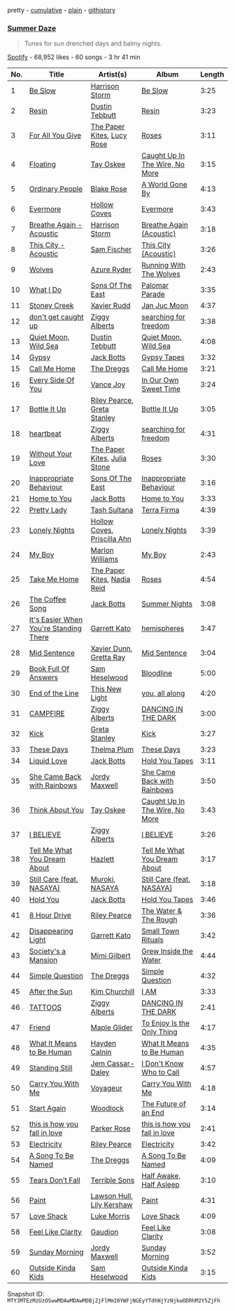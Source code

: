 pretty - [cumulative](/playlists/cumulative/37i9dQZF1DXcI8jhSl9B0G.md) - [plain](/playlists/plain/37i9dQZF1DXcI8jhSl9B0G) - [githistory](https://github.githistory.xyz/mackorone/spotify-playlist-archive/blob/main/playlists/plain/37i9dQZF1DXcI8jhSl9B0G)

### [Summer Daze](https://open.spotify.com/playlist/37i9dQZF1DXcI8jhSl9B0G)

> Tunes for sun drenched days and balmy nights.

[Spotify](https://open.spotify.com/user/spotify) - 68,952 likes - 60 songs - 3 hr 41 min

| No. | Title | Artist(s) | Album | Length |
|---|---|---|---|---|
| 1 | [Be Slow](https://open.spotify.com/track/3j2SaDGyzZhiifh5g5tmNw) | [Harrison Storm](https://open.spotify.com/artist/5Ld19xtpAR80G2boTcHaVx) | [Be Slow](https://open.spotify.com/album/2dUqjfW3uN8obZ6i1XnHCZ) | 3:25 |
| 2 | [Resin](https://open.spotify.com/track/6AmrRS8slCMxGUZePjV6dH) | [Dustin Tebbutt](https://open.spotify.com/artist/0z9hynUsIjf0ddI4uHqPWX) | [Resin](https://open.spotify.com/album/3zurNYr1HaGcnoI20tvYSX) | 3:23 |
| 3 | [For All You Give](https://open.spotify.com/track/6LLb6rVMgQnGNZwwHSxTzn) | [The Paper Kites](https://open.spotify.com/artist/79hrYiudVcFyyxyJW0ipTy), [Lucy Rose](https://open.spotify.com/artist/2uvY5pgdD9t1CZ5zMNw1rl) | [Roses](https://open.spotify.com/album/6w6TexLleVpQxVzOKOBaOD) | 3:11 |
| 4 | [Floating](https://open.spotify.com/track/0pqnNiTcSnMh09MD7nFt76) | [Tay Oskee](https://open.spotify.com/artist/6oqDqZlET7T3JO9YWD2pVW) | [Caught Up In The Wire, No More](https://open.spotify.com/album/1sRRuViPoHHsjjKLq9yWwC) | 3:15 |
| 5 | [Ordinary People](https://open.spotify.com/track/3y8PDnOgyPXasEnEoYKXwb) | [Blake Rose](https://open.spotify.com/artist/7wLyGTO9vUS7ndlq4BvBGe) | [A World Gone By](https://open.spotify.com/album/1v6uXxqTdAlPttUpBFesB8) | 4:13 |
| 6 | [Evermore](https://open.spotify.com/track/7LdUTzOChvJJbJPZNhJj5X) | [Hollow Coves](https://open.spotify.com/artist/7IAFAOtc9kTYNTizhLSWM6) | [Evermore](https://open.spotify.com/album/2Dr7n8XvcU65WuYaFZ9mmy) | 3:43 |
| 7 | [Breathe Again \- Acoustic](https://open.spotify.com/track/2Y29DHOl92FAqXy6Oe6f5h) | [Harrison Storm](https://open.spotify.com/artist/5Ld19xtpAR80G2boTcHaVx) | [Breathe Again \(Acoustic\)](https://open.spotify.com/album/2l6DPIMm6wtP1230819k1D) | 3:18 |
| 8 | [This City \- Acoustic](https://open.spotify.com/track/6ia9TgcqUz4IaGRoKXW0oF) | [Sam Fischer](https://open.spotify.com/artist/6L1XC7NrmgWRlwAeLJvVtA) | [This City \(Acoustic\)](https://open.spotify.com/album/7I1apkSOmeAPBcbShwxlUx) | 3:26 |
| 9 | [Wolves](https://open.spotify.com/track/59hfgU3tsQ0zKpSX7toiwn) | [Azure Ryder](https://open.spotify.com/artist/5RTpt7F1M8N8w1JlnDBeH8) | [Running With The Wolves](https://open.spotify.com/album/1bIiBK6CIaCkkzNREai3je) | 2:43 |
| 10 | [What I Do](https://open.spotify.com/track/27V9QAXyt9u9itQpS7A7lO) | [Sons Of The East](https://open.spotify.com/artist/6cSxzHrQgGc4I4Ck5Gewej) | [Palomar Parade](https://open.spotify.com/album/10BcjSFPmPwUtHyqHfKkQh) | 3:35 |
| 11 | [Stoney Creek](https://open.spotify.com/track/0ik7YpGVcjTkXBrUv4SaqR) | [Xavier Rudd](https://open.spotify.com/artist/5lbM4g6bhxjNX7R5QHP2nD) | [Jan Juc Moon](https://open.spotify.com/album/0zXonPXtpDEb32sy6PkTsw) | 4:37 |
| 12 | [don't get caught up](https://open.spotify.com/track/39HhlulOd8AAQ1VGdVD1In) | [Ziggy Alberts](https://open.spotify.com/artist/6tuPdaFPIytg3l2f51L7Hw) | [searching for freedom](https://open.spotify.com/album/01Dk72C4YTgkEHQRzk0rHX) | 3:38 |
| 13 | [Quiet Moon, Wild Sea](https://open.spotify.com/track/4fOMpHPfJB3v65iVNSBkxy) | [Dustin Tebbutt](https://open.spotify.com/artist/0z9hynUsIjf0ddI4uHqPWX) | [Quiet Moon, Wild Sea](https://open.spotify.com/album/0TRwHdBtNJyI7d2Pfboc2b) | 4:08 |
| 14 | [Gypsy](https://open.spotify.com/track/1lMMXT729a5UIpJU34TbJF) | [Jack Botts](https://open.spotify.com/artist/4VeyhwBUfsaWMkQ2Ld8QNl) | [Gypsy Tapes](https://open.spotify.com/album/3mugXSuzN8XCrurF7jIq41) | 3:32 |
| 15 | [Call Me Home](https://open.spotify.com/track/3muMlQEQ4NyqABXTMMR6h0) | [The Dreggs](https://open.spotify.com/artist/4wL43zal5A0AOJwhlYsJZ1) | [Call Me Home](https://open.spotify.com/album/2TKje4b92lHi8G5lIZogbN) | 3:21 |
| 16 | [Every Side Of You](https://open.spotify.com/track/1tLQcfwXi8Hbu4hamp7tQ5) | [Vance Joy](https://open.spotify.com/artist/10exVja0key0uqUkk6LJRT) | [In Our Own Sweet Time](https://open.spotify.com/album/2290QOqExnVHp302b4zYaF) | 3:24 |
| 17 | [Bottle It Up](https://open.spotify.com/track/6Kevag30eZxaL3MBo6dIdL) | [Riley Pearce](https://open.spotify.com/artist/0A3HlWZGV8WrCcqxKM2neg), [Greta Stanley](https://open.spotify.com/artist/3lkwqHO5vO9jUlmJd0N5aC) | [Bottle It Up](https://open.spotify.com/album/6KyRKYNzETURqiupPRygbg) | 3:05 |
| 18 | [heartbeat](https://open.spotify.com/track/78MI46vAPFoPkLBJSgYADP) | [Ziggy Alberts](https://open.spotify.com/artist/6tuPdaFPIytg3l2f51L7Hw) | [searching for freedom](https://open.spotify.com/album/01Dk72C4YTgkEHQRzk0rHX) | 4:31 |
| 19 | [Without Your Love](https://open.spotify.com/track/5g8xjUhQ3OwOwIziC6hBtn) | [The Paper Kites](https://open.spotify.com/artist/79hrYiudVcFyyxyJW0ipTy), [Julia Stone](https://open.spotify.com/artist/4gZRt9wlRx1IsxT9glJdrc) | [Roses](https://open.spotify.com/album/6w6TexLleVpQxVzOKOBaOD) | 3:30 |
| 20 | [Inappropriate Behaviour](https://open.spotify.com/track/1dvthmMza4Qi6F4pQQBqbS) | [Sons Of The East](https://open.spotify.com/artist/6cSxzHrQgGc4I4Ck5Gewej) | [Inappropriate Behaviour](https://open.spotify.com/album/7BQwIrJWEtIkiYPEGV1XQY) | 3:16 |
| 21 | [Home to You](https://open.spotify.com/track/74Wc7GSHUsVZaFHUOj6TyC) | [Jack Botts](https://open.spotify.com/artist/4VeyhwBUfsaWMkQ2Ld8QNl) | [Home to You](https://open.spotify.com/album/7qosYUi4BThLLznyzZQTwD) | 3:33 |
| 22 | [Pretty Lady](https://open.spotify.com/track/77R5bq7AvzIevi8wicB3Oz) | [Tash Sultana](https://open.spotify.com/artist/6zVFRTB0Y1whWyH7ZNmywf) | [Terra Firma](https://open.spotify.com/album/6CubvryZSNI5UsrftXJqhK) | 4:39 |
| 23 | [Lonely Nights](https://open.spotify.com/track/1NDRPRFMVnmjqfyfokw2Kq) | [Hollow Coves](https://open.spotify.com/artist/7IAFAOtc9kTYNTizhLSWM6), [Priscilla Ahn](https://open.spotify.com/artist/5oU0tZlItLctcLOQPS3mCy) | [Lonely Nights](https://open.spotify.com/album/0vJAXq86NlUT3gAKfuohvm) | 3:39 |
| 24 | [My Boy](https://open.spotify.com/track/5ndSLoHMt298BYsru2seYK) | [Marlon Williams](https://open.spotify.com/artist/5ENM4Vw9brkpcN51HtC8ga) | [My Boy](https://open.spotify.com/album/6BkPM6yssffxIhcKimWI3B) | 2:43 |
| 25 | [Take Me Home](https://open.spotify.com/track/28SkzelgDhmDCjl61yFF3I) | [The Paper Kites](https://open.spotify.com/artist/79hrYiudVcFyyxyJW0ipTy), [Nadia Reid](https://open.spotify.com/artist/6ZoRg8NnEtVmtUhgCTSCrn) | [Roses](https://open.spotify.com/album/6w6TexLleVpQxVzOKOBaOD) | 4:54 |
| 26 | [The Coffee Song](https://open.spotify.com/track/6AKSwoiMFR8fl3GLPRpa7Q) | [Jack Botts](https://open.spotify.com/artist/4VeyhwBUfsaWMkQ2Ld8QNl) | [Summer Nights](https://open.spotify.com/album/5C7zVZ1N1WDqSh6iyLRC7j) | 3:08 |
| 27 | [It's Easier When You're Standing There](https://open.spotify.com/track/55gRA2nwyEaHOXqK8wwfvV) | [Garrett Kato](https://open.spotify.com/artist/4S3VOqqGguEZu3vbJMig4t) | [hemispheres](https://open.spotify.com/album/7xRQ2OolSyln0FHE6sPAJC) | 3:47 |
| 28 | [Mid Sentence](https://open.spotify.com/track/5z78SPUoa0zZcb1uWbwPMH) | [Xavier Dunn](https://open.spotify.com/artist/1JmAXAbenjeUV9rTxyI9ZZ), [Gretta Ray](https://open.spotify.com/artist/4xdEmbimxXyo9wXy9lq3ek) | [Mid Sentence](https://open.spotify.com/album/5xgVWVKEDffykXq1tfSBeX) | 3:04 |
| 29 | [Book Full Of Answers](https://open.spotify.com/track/0OhhOKtQ7wb3YmcWlIEi1h) | [Sam Heselwood](https://open.spotify.com/artist/3NWsg1qe0HyufJEhf1KoI6) | [Bloodline](https://open.spotify.com/album/06QkdzdXGYuSxLYl9jhGMd) | 5:00 |
| 30 | [End of the Line](https://open.spotify.com/track/4FQVyRqhQrI6QtwSpwE9bX) | [This New Light](https://open.spotify.com/artist/6A6Iy2NAlSomrHjx13YumR) | [you, all along](https://open.spotify.com/album/2JbSkrtowXyfnR89YMx3Wh) | 4:20 |
| 31 | [CAMPFIRE](https://open.spotify.com/track/3Lxf1Nie6pr5Kbb4CQ0Xfv) | [Ziggy Alberts](https://open.spotify.com/artist/6tuPdaFPIytg3l2f51L7Hw) | [DANCING IN THE DARK](https://open.spotify.com/album/3xUg2rKVbUx4UioZ91GOOG) | 3:00 |
| 32 | [Kick](https://open.spotify.com/track/7eVIOpeiasbMMUY4xw43YZ) | [Greta Stanley](https://open.spotify.com/artist/3lkwqHO5vO9jUlmJd0N5aC) | [Kick](https://open.spotify.com/album/1erxAMlRaukA3PV0tEapma) | 3:27 |
| 33 | [These Days](https://open.spotify.com/track/4AJFUuMaJFsRlz1C4GzAWk) | [Thelma Plum](https://open.spotify.com/artist/0C6qzW0Am8OVyHSoT57fnC) | [These Days](https://open.spotify.com/album/1WzqNwKJqMtMZA8rnWY1XS) | 3:23 |
| 34 | [Liquid Love](https://open.spotify.com/track/20f37PJbRwppnrX861JwDF) | [Jack Botts](https://open.spotify.com/artist/4VeyhwBUfsaWMkQ2Ld8QNl) | [Hold You Tapes](https://open.spotify.com/album/2l2ksIRybv0BveIAdmFaJQ) | 3:11 |
| 35 | [She Came Back with Rainbows](https://open.spotify.com/track/50ky5cRasDDFdra1ZouJ09) | [Jordy Maxwell](https://open.spotify.com/artist/32adQJGzuFZNh9fBQXhisb) | [She Came Back with Rainbows](https://open.spotify.com/album/44bjrm9iSwHwsORmWkfyiO) | 3:50 |
| 36 | [Think About You](https://open.spotify.com/track/767atfZ4xBNA5SiPUGzgxJ) | [Tay Oskee](https://open.spotify.com/artist/6oqDqZlET7T3JO9YWD2pVW) | [Caught Up In The Wire, No More](https://open.spotify.com/album/1sRRuViPoHHsjjKLq9yWwC) | 3:43 |
| 37 | [I BELIEVE](https://open.spotify.com/track/2Xqrj5tSNMmAlW2r8m6cUZ) | [Ziggy Alberts](https://open.spotify.com/artist/6tuPdaFPIytg3l2f51L7Hw) | [I BELIEVE](https://open.spotify.com/album/1MN1yM90jYm2DGrcwxTRlg) | 3:26 |
| 38 | [Tell Me What You Dream About](https://open.spotify.com/track/3iTbPkbT3qJhIErzGDgp8Y) | [Hazlett](https://open.spotify.com/artist/1zO3MgzmcwZLLNUQqeU2XH) | [Tell Me What You Dream About](https://open.spotify.com/album/3882i7uBcZratKSUGsWRvo) | 3:17 |
| 39 | [Still Care \(feat\. NASAYA\)](https://open.spotify.com/track/4m5Kgsr6ZL9RtPTiRptOof) | [Muroki](https://open.spotify.com/artist/3Nvjwz6gDry7Uume9kjCBT), [NASAYA](https://open.spotify.com/artist/5932gYdqLCu1ftKVXf1PO4) | [Still Care \(feat\. NASAYA\)](https://open.spotify.com/album/6M2fIu2ezYUwMBLCI4C2vM) | 3:18 |
| 40 | [Hold You](https://open.spotify.com/track/7E0RRIV0kb6ijUFaoKzfSf) | [Jack Botts](https://open.spotify.com/artist/4VeyhwBUfsaWMkQ2Ld8QNl) | [Hold You Tapes](https://open.spotify.com/album/2l2ksIRybv0BveIAdmFaJQ) | 3:46 |
| 41 | [8 Hour Drive](https://open.spotify.com/track/4HB7zl4UghBqyX84KkY0Gs) | [Riley Pearce](https://open.spotify.com/artist/0A3HlWZGV8WrCcqxKM2neg) | [The Water & The Rough](https://open.spotify.com/album/1gw5CZBYqPIwYAe3BUfSKL) | 3:36 |
| 42 | [Disappearing Light](https://open.spotify.com/track/2Gxsh6YOXHo6VMgllzoxYr) | [Garrett Kato](https://open.spotify.com/artist/4S3VOqqGguEZu3vbJMig4t) | [Small Town Rituals](https://open.spotify.com/album/7x5t8sO3oN9lkDDbOPLWGh) | 3:42 |
| 43 | [Society's a Mansion](https://open.spotify.com/track/18yXhrvz2qEXTAh8ho1vOk) | [Mimi Gilbert](https://open.spotify.com/artist/6rl4JbCz1pnZUksvA1im9P) | [Grew Inside the Water](https://open.spotify.com/album/0W2k8xZhYcJI23jYMqWfOY) | 4:44 |
| 44 | [Simple Question](https://open.spotify.com/track/7njsVoHUui9rtwEa49qa4f) | [The Dreggs](https://open.spotify.com/artist/4wL43zal5A0AOJwhlYsJZ1) | [Simple Question](https://open.spotify.com/album/5DTdguqtCktqPrnAWSjvRv) | 4:32 |
| 45 | [After the Sun](https://open.spotify.com/track/48RnhqwWJba2PMoy9ZItxL) | [Kim Churchill](https://open.spotify.com/artist/0ZmJRBCKYicwq9n4FjZpho) | [I AM](https://open.spotify.com/album/61eBjmrl0HdW6LGhcx6da0) | 3:33 |
| 46 | [TATTOOS](https://open.spotify.com/track/2oS1CW1vbfD8t1I6As9ZhR) | [Ziggy Alberts](https://open.spotify.com/artist/6tuPdaFPIytg3l2f51L7Hw) | [DANCING IN THE DARK](https://open.spotify.com/album/3xUg2rKVbUx4UioZ91GOOG) | 2:41 |
| 47 | [Friend](https://open.spotify.com/track/58IgTQTvqjMWLiVxkNVZxe) | [Maple Glider](https://open.spotify.com/artist/1Y3IqLN3JkfppIbJG2IWHk) | [To Enjoy Is the Only Thing](https://open.spotify.com/album/4cVX6h32CrAhowx4WGHb6E) | 4:17 |
| 48 | [What It Means to Be Human](https://open.spotify.com/track/0EVKjOkZaDzPr5UAFyjfk8) | [Hayden Calnin](https://open.spotify.com/artist/19OAtq7pNHnBRKJORFeahx) | [What It Means to Be Human](https://open.spotify.com/album/6M3PByvWK0RdJjRsJYO82q) | 4:35 |
| 49 | [Standing Still](https://open.spotify.com/track/023e5V4Q5ZGtqMaPP6imtm) | [Jem Cassar\-Daley](https://open.spotify.com/artist/589TqkGa2orXeVV4EK653j) | [I Don't Know Who to Call](https://open.spotify.com/album/5pkjDurY5mqnXnNTyO2u7P) | 4:57 |
| 50 | [Carry You With Me](https://open.spotify.com/track/2zwWemTFAsXkKZYa1MFvRF) | [Voyageur](https://open.spotify.com/artist/4e96iK3tKVtBuCdQPjoik8) | [Carry You With Me](https://open.spotify.com/album/0x0JjWPGNvgnJ4KhJRaXeD) | 4:18 |
| 51 | [Start Again](https://open.spotify.com/track/6vkGHTJudIfYpkQPqTHS6K) | [Woodlock](https://open.spotify.com/artist/1slZr3FGlh153jH8xW6SNa) | [The Future of an End](https://open.spotify.com/album/5L7Kd0h3fC20w2qbg4JXu2) | 3:14 |
| 52 | [this is how you fall in love](https://open.spotify.com/track/0r9M8ibaXQcsRoODyUpZmi) | [Parker Rose](https://open.spotify.com/artist/1t08EEn6XWinnrPBMQzcwF) | [this is how you fall in love](https://open.spotify.com/album/1whjydDxsqNT56EuVTNxxp) | 2:41 |
| 53 | [Electricity](https://open.spotify.com/track/2s0jL6JXs2zAGtMnQcXfLb) | [Riley Pearce](https://open.spotify.com/artist/0A3HlWZGV8WrCcqxKM2neg) | [Electricity](https://open.spotify.com/album/75yWoDsXCy1Im9m4kGs42C) | 3:42 |
| 54 | [A Song To Be Named](https://open.spotify.com/track/3nmqes7ccaF88YzLzS7IRm) | [The Dreggs](https://open.spotify.com/artist/4wL43zal5A0AOJwhlYsJZ1) | [A Song To Be Named](https://open.spotify.com/album/5TSueVvydjcRQ4W9qEiNVA) | 4:09 |
| 55 | [Tears Don’t Fall](https://open.spotify.com/track/2T3whAdkzXCT58yFXsZgjm) | [Terrible Sons](https://open.spotify.com/artist/3eaJ1prUilN6z7yoFx9u2g) | [Half Awake, Half Asleep](https://open.spotify.com/album/7cHSI1g84HZbJ2GwauTahA) | 3:10 |
| 56 | [Paint](https://open.spotify.com/track/5lHA0VtRqd0jsaT46xC3Ae) | [Lawson Hull](https://open.spotify.com/artist/218354K2Ph7ewCzbVvGe0K), [Lily Kershaw](https://open.spotify.com/artist/0p0ksmwMDQlAM24TWKu4Ua) | [Paint](https://open.spotify.com/album/5acGmCJHKwbGdnguz1Bpnz) | 4:31 |
| 57 | [Love Shack](https://open.spotify.com/track/2zbuLLg1jSNhHVEBVlwcgG) | [Luke Morris](https://open.spotify.com/artist/79i6PErg0CppXj9tpcxdOi) | [Love Shack](https://open.spotify.com/album/2zJN6bhIPoTUviXdNslg8C) | 4:09 |
| 58 | [Feel Like Clarity](https://open.spotify.com/track/016dLlAVQIkvND7FPAiitb) | [Gaudion](https://open.spotify.com/artist/1l0TemHJ4m9K2hhuZC9fYI) | [Feel Like Clarity](https://open.spotify.com/album/5Eb9IjtZ2mTqg7yX6vh8Sk) | 3:08 |
| 59 | [Sunday Morning](https://open.spotify.com/track/6EjxCRX9oiCDhxaSl0KcTl) | [Jordy Maxwell](https://open.spotify.com/artist/32adQJGzuFZNh9fBQXhisb) | [Sunday Morning](https://open.spotify.com/album/6blpw51RAg5g4h6Ykn2N9L) | 3:52 |
| 60 | [Outside Kinda Kids](https://open.spotify.com/track/1JEVnEFTbHCRbOkoWlYimI) | [Sam Heselwood](https://open.spotify.com/artist/3NWsg1qe0HyufJEhf1KoI6) | [Outside Kinda Kids](https://open.spotify.com/album/3AhDmGnoaRBKn2IMpUvrji) | 3:15 |

Snapshot ID: `MTY3MTEzMzUzOSwwMDAwMDAwMDBjZjFlMmI0YWFjNGEyYTdhNjYzNjkwODRhM2Y5ZjFh`
